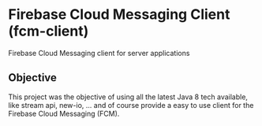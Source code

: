 # Firebase Cloud Messaging Client (fcm-client)

Firebase Cloud Messaging client for server applications

## Objective

This project was the objective of using all the latest Java 8 tech available, like stream api, new-io, ... and
of course provide a easy to use client for the Firebase Cloud Messaging (FCM).